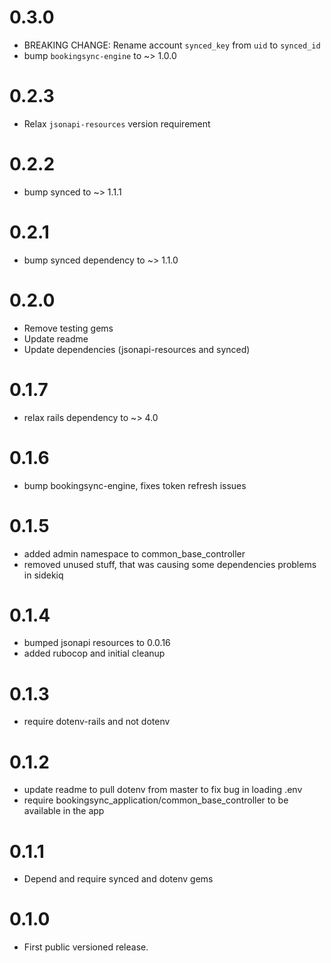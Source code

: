 # 0.3.0

* BREAKING CHANGE: Rename account `synced_key` from `uid` to `synced_id`
* bump `bookingsync-engine` to ~> 1.0.0

# 0.2.3

* Relax `jsonapi-resources` version requirement

# 0.2.2

* bump synced to ~> 1.1.1

# 0.2.1

* bump synced dependency to ~> 1.1.0

# 0.2.0

* Remove testing gems
* Update readme
* Update dependencies (jsonapi-resources and synced)

# 0.1.7

* relax rails dependency to ~> 4.0

# 0.1.6

* bump bookingsync-engine, fixes token refresh issues

# 0.1.5

* added admin namespace to common_base_controller
* removed unused stuff, that was causing some dependencies problems in sidekiq

# 0.1.4

* bumped jsonapi resources to 0.0.16
* added rubocop and initial cleanup

# 0.1.3

* require dotenv-rails and not dotenv

# 0.1.2

* update readme to pull dotenv from master to fix bug in loading .env
* require bookingsync_application/common_base_controller to be available in the app

# 0.1.1

* Depend and require synced and dotenv gems

# 0.1.0

* First public versioned release.
